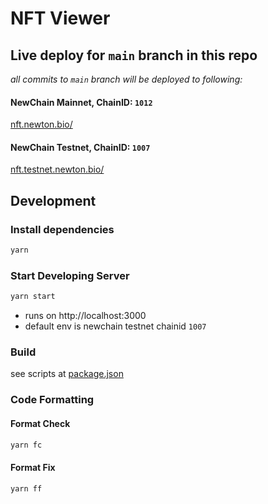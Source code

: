 # NFT Viewer

## Live deploy for `main` branch in this repo

*all commits to `main` branch will be deployed to following:*

#### NewChain Mainnet, ChainID: `1012`

[nft.newton.bio/](https://nft.newton.bio/)

#### NewChain Testnet, ChainID: `1007`

[nft.testnet.newton.bio/](https://nft.testnet.newton.bio/)

## Development

### Install dependencies

```bash
yarn
```

### Start Developing Server

```bash
yarn start
```

- runs on http://localhost:3000
- default env is newchain testnet chainid `1007`

### Build

see scripts at [package.json](./package.json)

### Code Formatting

#### Format Check

```bash
yarn fc
```

#### Format Fix

```bash
yarn ff
```